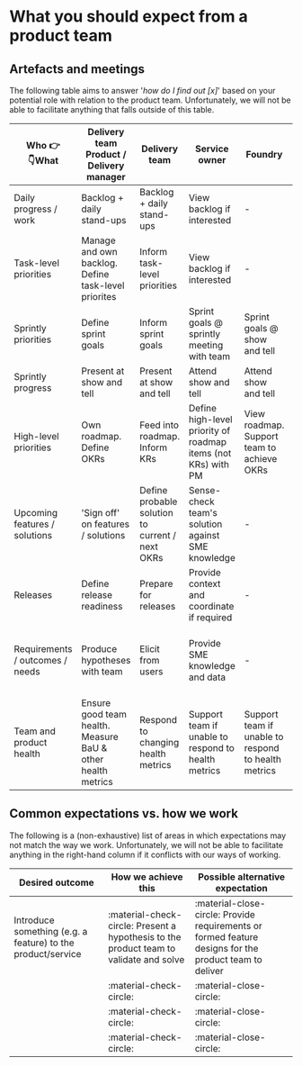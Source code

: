 # What you should expect from a product team

## Artefacts and meetings

The following table aims to answer '*how do I find out [x]*' based on your potential role with relation to the product team. Unfortunately, we will not be able to facilitate anything that falls outside of this table.

| Who 👉<br>👇What                | Delivery team Product / Delivery manager                    | Delivery team                                   | Service owner                                                 | Foundry                                             | SRO                          | Programme                                                | PMO                                                | Users                                                 | Anyone                       |
| ------------------------------- | ----------------------------------------------------------- | ----------------------------------------------- | ------------------------------------------------------------- | --------------------------------------------------- | ---------------------------- | -------------------------------------------------------- | -------------------------------------------------- | ----------------------------------------------------- | ---------------------------- |
| Daily progress / work           | Backlog + daily stand-ups                                   | Backlog + daily stand-ups                       | View backlog if interested                                    | \-                                                  | \-                           | \-                                                       | \-                                                 | \-                                                    | \-                           |
| Task-level priorities           | Manage and own backlog. Define task-level priorites         | Inform task-level priorities                    | View backlog if interested                                    | \-                                                  | \-                           | \-                                                       | \-                                                 | \-                                                    | \-                           |
| Sprintly priorities             | Define sprint goals                                         | Inform sprint goals                             | Sprint goals @ sprintly meeting with team                     | Sprint goals @ show and tell                        | Sprint goals @ show and tell | Sprint goals @ show and tell                             | Sprint goals @ show and tell                       | Sprint goals @ show and tell                          | Sprint goals @ show and tell |
| Sprintly progress               | Present at show and tell                                    | Present at show and tell                        | Attend show and tell                                          | Attend show and tell                                | Attend show and tell         | Attend show and tell                                     | Attend show and tell                               | Attend show and tell                                  | Attend show and tell         |
| High-level priorities           | Own roadmap. Define OKRs                                    | Feed into roadmap. Inform KRs                   | Define high-level priority of roadmap items (not KRs) with PM | View roadmap. Support team to achieve OKRs          | View roadmap (no KRs)        | Provide context to Service owner to help define priority | View roadmap (no KRs). Use Objectives in reporting | View roadmap (no KRs)                                 | View roadmap (no KRs)        |
| Upcoming features / solutions   | 'Sign off' on features / solutions                          | Define probable solution to current / next OKRs | Sense-check team's solution against SME knowledge             | \-                                                  | \-                           | Informed by Service owner if relevant / interested       | \-                                                 | Test possible solutions / prototypes                  | \-                           |
| Releases                        | Define release readiness                                    | Prepare for releases                            | Provide context and coordinate if required                    | \-                                                  | \-                           | Informed by Service owner if relevant / interested       | \-                                                 | Advanced warning if there will be considerable impact | \-                           |
| Requirements / outcomes / needs | Produce hypotheses with team                                | Elicit from users                               | Provide SME knowledge and data                                | \-                                                  | \-                           | Provide business problems / outcomes to Service owner    | \-                                                 | Provide data / information                            | \-                           |
| Team and product health         | Ensure good team health. Measure BaU & other health metrics | Respond to changing health metrics              | Support team if unable to respond to health metrics           | Support team if unable to respond to health metrics | \-                           | \-                                                       | \-                                                 | \-                                                    | \-                           |

## Common expectations vs. how we work

The following is a (non-exhaustive) list of areas in which expectations may not match the way we work. Unfortunately, we will not be able to facilitate anything in the right-hand column if it conflicts with our ways of working. 

| Desired outcome | How we achieve this | Possible alternative expectation |
| --- | --- | --- |
| Introduce something (e.g. a feature) to the product/service | :material-check-circle: Present a hypothesis to the product team to validate and solve | :material-close-circle: Provide requirements or formed feature designs for the product team to deliver | 
|  | :material-check-circle: | :material-close-circle: | 
|  | :material-check-circle: | :material-close-circle: | 
|  | :material-check-circle: | :material-close-circle: | 